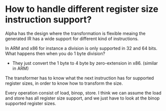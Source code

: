 How to handle different register size instruction support?
==================================================

Alpha has the design where the transformation is flexible meaing the generated IR 
has a wide support for different kind of instructions.

In ARM and x86 for instance a division is only supported in 32 and 64 bits. What
happens then when you do 1 byte division? 
  * They just convert the 1 byte to 4 byte by zero-extension in x86. (similar in ARM)
  
The transformer has to know what the next instruction has for supported register 
sizes, in order to know how to transform the size.

Every operation consist of load, binop, store. I think we can assume the load and store 
has all register size support, and we just have to look at the binop supported register 
sizes.